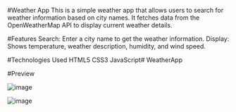 #Weather App
This is a simple weather app that allows users to search for weather information based on city names. It fetches data from the OpenWeatherMap API to display current weather details.

#Features
Search: Enter a city name to get the weather information.
Display: Shows temperature, weather description, humidity, and wind speed.

#Technologies Used
HTML5
CSS3
JavaScript# WeatherApp

#Preview


![image](https://github.com/AirSatyam07/WeatherApp/assets/99055360/b30b571a-77d3-4878-8b13-77c6caec052b)

![image](https://github.com/AirSatyam07/WeatherApp/assets/99055360/8d9895f8-d359-469c-9022-36b080293307)


